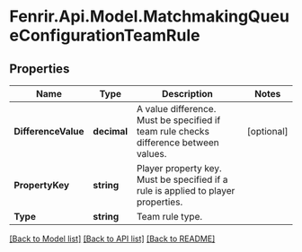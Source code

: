# Fenrir.Api.Model.MatchmakingQueueConfigurationTeamRule

## Properties

Name | Type | Description | Notes
------------ | ------------- | ------------- | -------------
**DifferenceValue** | **decimal** | A value difference. Must be specified if team rule checks difference between values. | [optional] 
**PropertyKey** | **string** | Player property key. Must be specified if a rule is applied to player properties. | 
**Type** | **string** | Team rule type. | 

[[Back to Model list]](../README.md#documentation-for-models) [[Back to API list]](../README.md#documentation-for-api-endpoints) [[Back to README]](../README.md)

